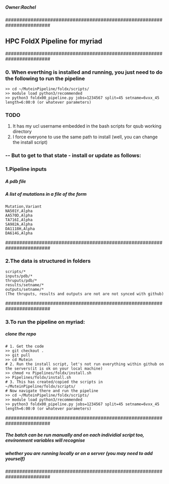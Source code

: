 ##### Owner:Rachel
########################################################################
## HPC FoldX Pipeline for myriad
########################################################################
### 0. When everthing is installed and running, you just need to do the following to run the pipeline
```
>> cd ~/MuteinPipeline/foldx/scripts/
>> module load python3/recommended
>> python3 foldx00_pipeline.py jobs=1234567 split=45 setname=6vxx_45 length=6:00:0 (or whatever parameters)
```
### TODO ###
1. It has my ucl username embedded in the bash scripts for qsub working directory
2. I force everyone to use the same path to install (well, you can change the install script)

### -- But to get to that state - install or update as follows:
### 1.Pipeline inputs
##### A pdb file
##### A list of mutations in a file of the form
```
Mutation,Variant
NA501Y,Alpha
AA570D,Alpha
TA716I,Alpha
SA982A,Alpha
DA1118H,Alpha
DA614G,Alpha
```
########################################################################
### 2.The data is structured in folders
```
scripts/*
inputs/pdb/*
thruputs/pdb/*
results/setname/*
outputs/setname/*
(The thruputs, results and outputs are not are not synced with github)
```
########################################################################
### 3.To run the pipeline on myriad:
##### clone the repo
```
# 1. Get the code
>> git checkout .
>> git pull
>> cd Mutein
# 2. Run the install script, let's not run everything within github on the servers(it is ok on your local machine)
>> chmod +x Pipelines/foldx/install.sh
>> Pipelines/foldx/install.sh
# 3. This has created/copied the scripts in ~/MuteinPipeline/foldx/scripts/
# Now navigate there and run the pipeline
>> cd ~/MuteinPipeline/foldx/scripts/
>> module load python3/recommended
>> python3 foldx00_pipeline.py jobs=1234567 split=45 setname=6vxx_45 length=6:00:0 (or whatever parameters)
```
########################################################################
##### The batch can be run manually and on each individial script too, environment variables will recognise
##### whether you are running locally or on a server (you may need to add yourself)
########################################################################

